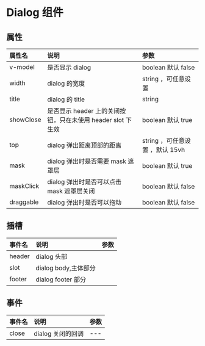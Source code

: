 # Dialog 组件

<script setup>
  import demo from "./demo.vue"
  import demoBase from "./demoBase.vue"
  import demoSlot from "./demoSlot.vue"
    import demoDrag from "./demoDrag.vue"
  import preView from "@/components/preview/preview.vue"
</script>

<demoBase />
<pre-view compName="dialog" vueFName="demoBase" />

<demo />
<pre-view compName="dialog" vueFName="demo" />

<demoSlot />
<pre-view compName="dialog" vueFName="demoSlot" />

<demoDrag />
<pre-view compName="dialog" vueFName="demoDrag" />

## 属性

| 属性名    | 说明                                                        | 参数                            |
| :-------- | :---------------------------------------------------------- | :------------------------------ |
| v-model   | 是否显示 dialog                                             | boolean 默认 false              |
| width     | dialog 的宽度                                               | string ，可任意设置             |
| title     | dialog 的 title                                             | string                          |
| showClose | 是否显示 header 上的关闭按钮，只在未使用 header slot 下生效 | boolean 默认 true               |
| top       | dialog 弹出距离顶部的距离                                   | string ，可任意设置 ，默认 15vh |
| mask      | dialog 弹出时是否需要 mask 遮罩层                           | boolean 默认 true               |
| maskClick | dialog 弹出时是否可以点击 mask 遮罩层关闭                   | boolean 默认 false              |
| draggable | dialog 弹出时是否可以拖动                                   | boolean 默认 false              |

## 插槽

| 事件名 | 说明                 | 参数 |
| :----- | :------------------- | :--- |
| header | dialog 头部          |      |
| slot   | dialog body,主体部分 |      |
| footer | dialog footer 部分   |      |

## 事件

| 事件名 | 说明              | 参数 |
| :----- | :---------------- | :--- |
| close  | dialog 关闭的回调 | ---  |
